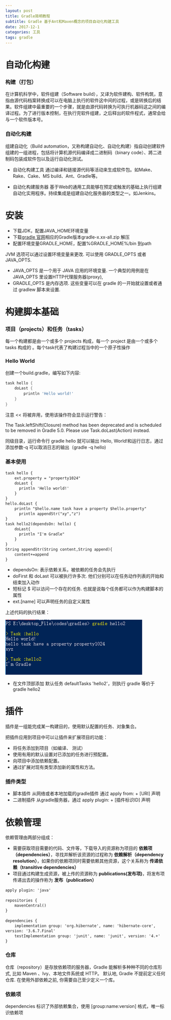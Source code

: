 ```yaml
---
layout: post
title: Gradle简明教程
subtitle: Gradle 基于Ant和Maven概念的项目自动化构建工具
date: 2017-12-1
categories: 工具
tags: gradle 
---
```


# 自动化构建

### 构建（打包）
在计算机科学中，软件组建（Software build），又译为软件建构、软件构筑，意指由源代码档案转换成可以在电脑上执行的软件这中间的过程，或是转换后的结果。软件组建中最重要的一个步骤，就是由源代码转换为可执行机器码这之间的编译过程。为了进行版本控制，在执行完软件组建，之后释出的软件程式，通常会给与一个软件版本号。

### 自动化构建
组建自动化（Build automation，又称构建自动化、自动化构建）指自动创建软件组建的一组进程，包括将计算机源代码编译成二进制码（binary code）、將二进制码包装成软件包以及运行自动化测试。

* 自动化构建工具 通过编译和链接源代码等活动来生成软件包。如Make、Rake、Cake、MS build、Ant、Gradle等。

* 自动化构建服务器 基于Web的通用工具能够在预定或触发的基础上执行组建自动化实用程序。持续集成是组建自动化服务器的类型之一。如Jenkins。

# 安装

* 下载JDK，配置JAVA_HOME环境变量
* 下载[gradle 官网](http://www.gradle.org/downloads)相应的Gradle版本gradle-x.xx-all.zip 解压
* 配置环境变量GRADLE_HOME，配置%GRADLE_HOME%/bin 到path

JVM 选项可以通过设置环境变量来更改. 可以使用 GRADLE_OPTS 或者 JAVA_OPTS.

* JAVA_OPTS 是一个用于 JAVA 应用的环境变量. 一个典型的用例是在 JAVA_OPTS 里设置HTTP代理服务器(proxy),
* GRADLE_OPTS 是内存选项. 这些变量可以在 gradle 的一开始就设置或者通过 gradlew 脚本来设置.

# 构建脚本基础

### 项目（projects）和任务（tasks）
每一个构建都是由一个或多个 projects 构成，每一个 project 是由一个或多个 tasks 构成的
。每个task代表了构建过程当中的一个原子性操作
### Hello World
创建一个build.gradle，编写如下内容:

```gradle
task hello {
    doLast {
        println 'Hello world!'
    }
}
```
注意 << 将被弃用，使用该操作符会显示运行警告：

The Task.leftShift(Closure) method has been deprecated and is scheduled to be removed in Gradle 5.0. Please use Task.doLast(Action) instead.

同级目录，运行命令行 gradle hello 就可以输出 Hello, World!和运行日志，通过添加参数-q 可以取消日志的输出（gradle -q hello)

### 基本使用
```
task hello {
    ext.property = "property1024"
    doLast {
      println 'Hello world!'
    }
}
hello.doLast {
    println "$hello.name task have a property $hello.property"
	  println appendStr("xy","z")
}
task hello2(dependsOn: hello) {
    doLast{
      println "I'm Gradle"
    }
}
String appendStr(String content,String append){
    content+=append
}
```

* dependsOn: 表示依赖关系，被依赖的任务会先执行
* doFirst 和 doLast 可以被执行许多次. 他们分别可以在任务动作列表的开始和结束加入动作
* 短标记 $ 可以访问一个存在的任务. 也就是说每个任务都可以作为构建脚本的属性
* ext.[name] 可以声明任务的自定义属性

上述代码的执行结果：

![](../images/2017-12/gradle1.png)

* 在文件顶部添加 默认任务 defaultTasks 'hello2'，则执行 gradle 等价于 gradle hello2

# 插件

插件是一组能完成某一构建目的，使用默认配置的任务、对象集合。

把插件应用到项目中可以让插件来扩展项目的功能：

* 将任务添加到项目（如编译、 测试）
* 使用有用的默认设置对已添加的任务进行预配置。
* 向项目中添加依赖配置。
* 通过扩展对现有类型添加新的属性和方法。

### 插件类型

* 脚本插件 从网络或者本地加载的gradle插件 通过 apply from: + [URI] 声明
* 二进制插件 从gradle服务器，通过 apply plugin: + [插件标识ID] 声明

# 依赖管理

依赖管理由两部分组成：
* 需要获取项目需要的代码、文件等，下载导入的资源称为项目的 **依赖项（dependencies）**，寻找并解析该资源的过程称为 **依赖解析（dependency resolution）**，如果你的依赖项同时需要依赖其他资源，这个关系称为 **传递依赖（transitive dependencies）**
* 项目通过构建生成资源，被上传的资源称为 **publications(发布项)**，将发布项传递出去的操作称为 **发布（publication）**

```
apply plugin: 'java'

repositories {
    mavenCentral()
}

dependencies {
    implementation group: 'org.hibernate', name: 'hibernate-core', version: '3.6.7.Final'
    testImplementation group: 'junit', name: 'junit', version: '4.+'
}

```
### 仓库

仓库（repository）是存放依赖项的服务器，Gradle 能解析多种种不同的仓库形式, 比如 Maven 、Ivy、本地文件系统或 HTTP。
默认地, Gradle 不提前定义任何仓库. 在使用外部依赖之前, 你需要自己至少定义一个库。

### 依赖项

dependencies 标识了外部依赖集合，使用 [group:name:version] 格式，唯一标识依赖项
